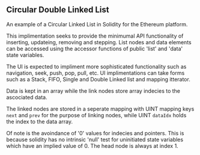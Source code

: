 Circular Double Linked List
---------------------------

An example of a Circular Linked List in Solidity for the Ethereum 
platform.

This implimentation seeks to provide the minimumal API functionality of 
inserting, updateing, removing and stepping. List nodes and data elements can 
be accessed using the accessor functions of public 'list' and 'data' state 
variables.

The UI is expected to impliment more sophisticated functionality such 
as navigation, seek, push, pop, pull, etc. UI implimentations can take forms 
such as a Stack, FIFO, Single and Double Linked list and mapping itterator.

Data is kept in an array while the link nodes store array indecies to the 
ascociated data.

The linked nodes are stored in a seperate mapping with UINT mapping 
keys `next` and `prev` for the purpose of linking nodes, while UINT `dataIdx`
holds the index to the data array.

Of note is the avoindance of '0' values for indecies and pointers.
This is because solidity has no intrinsic 'null' test for uninitiated state 
variables which have an implied value of 0. The head node is always at index 1.

